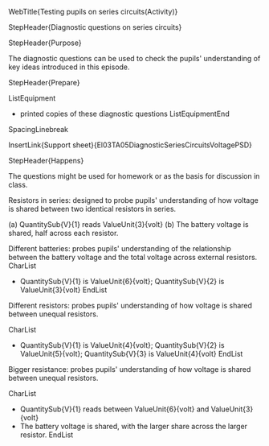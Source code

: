 WebTitle{Testing pupils on series circuits(Activity)}

StepHeader{Diagnostic questions on series circuits}

StepHeader{Purpose}

The diagnostic questions can be used to check the pupils' understanding of key ideas introduced in this episode.

StepHeader{Prepare}

ListEquipment
- printed copies of these diagnostic questions
ListEquipmentEnd

SpacingLinebreak

InsertLink{Support sheet}{El03TA05DiagnosticSeriesCircuitsVoltagePSD}

StepHeader{Happens}

The questions might be used for homework or as the basis for discussion in class.

Resistors in series: designed to probe pupils' understanding of how voltage is shared between two identical resistors in series.

(a) QuantitySub{V}{1} reads ValueUnit{3}{volt}
(b) The battery voltage is shared, half across each resistor.

Different batteries: probes pupils' understanding of the relationship between the battery voltage and the total voltage across external resistors.
CharList
- QuantitySub{V}{1} is ValueUnit{6}{volt}; QuantitySub{V}{2} is ValueUnit{3}{volt}
EndList

Different resistors: probes pupils' understanding of how voltage is shared between unequal resistors.

CharList
- QuantitySub{V}{1} is ValueUnit{4}{volt}; QuantitySub{V}{2} is ValueUnit{5}{volt}; QuantitySub{V}{3} is ValueUnit{4}{volt}
EndList

Bigger resistance: probes pupils' understanding of how voltage is shared between unequal resistors.

CharList
- QuantitySub{V}{1} reads between ValueUnit{6}{volt} and ValueUnit{3}{volt}
- The battery voltage is shared, with the larger share across the larger resistor.
EndList

